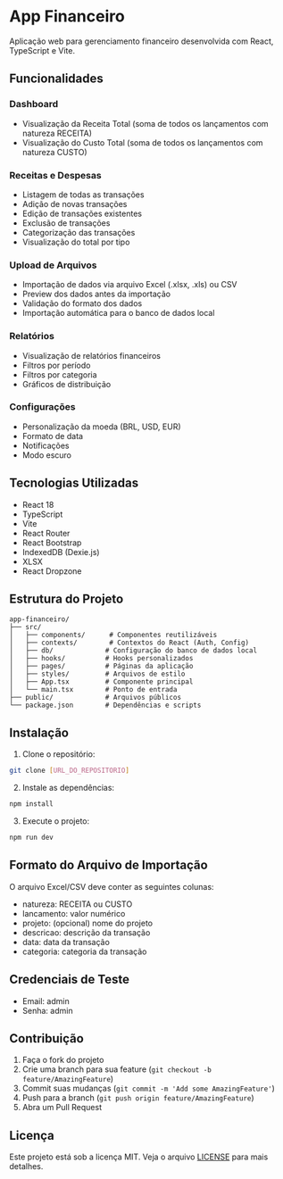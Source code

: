 # App Financeiro

Aplicação web para gerenciamento financeiro desenvolvida com React, TypeScript e Vite.

## Funcionalidades

### Dashboard
- Visualização da Receita Total (soma de todos os lançamentos com natureza RECEITA)
- Visualização do Custo Total (soma de todos os lançamentos com natureza CUSTO)

### Receitas e Despesas
- Listagem de todas as transações
- Adição de novas transações
- Edição de transações existentes
- Exclusão de transações
- Categorização das transações
- Visualização do total por tipo

### Upload de Arquivos
- Importação de dados via arquivo Excel (.xlsx, .xls) ou CSV
- Preview dos dados antes da importação
- Validação do formato dos dados
- Importação automática para o banco de dados local

### Relatórios
- Visualização de relatórios financeiros
- Filtros por período
- Filtros por categoria
- Gráficos de distribuição

### Configurações
- Personalização da moeda (BRL, USD, EUR)
- Formato de data
- Notificações
- Modo escuro

## Tecnologias Utilizadas

- React 18
- TypeScript
- Vite
- React Router
- React Bootstrap
- IndexedDB (Dexie.js)
- XLSX
- React Dropzone

## Estrutura do Projeto

```
app-financeiro/
├── src/
│   ├── components/      # Componentes reutilizáveis
│   ├── contexts/        # Contextos do React (Auth, Config)
│   ├── db/             # Configuração do banco de dados local
│   ├── hooks/          # Hooks personalizados
│   ├── pages/          # Páginas da aplicação
│   ├── styles/         # Arquivos de estilo
│   ├── App.tsx         # Componente principal
│   └── main.tsx        # Ponto de entrada
├── public/             # Arquivos públicos
└── package.json        # Dependências e scripts
```

## Instalação

1. Clone o repositório:
```bash
git clone [URL_DO_REPOSITORIO]
```

2. Instale as dependências:
```bash
npm install
```

3. Execute o projeto:
```bash
npm run dev
```

## Formato do Arquivo de Importação

O arquivo Excel/CSV deve conter as seguintes colunas:

- natureza: RECEITA ou CUSTO
- lancamento: valor numérico
- projeto: (opcional) nome do projeto
- descricao: descrição da transação
- data: data da transação
- categoria: categoria da transação

## Credenciais de Teste

- Email: admin
- Senha: admin

## Contribuição

1. Faça o fork do projeto
2. Crie uma branch para sua feature (`git checkout -b feature/AmazingFeature`)
3. Commit suas mudanças (`git commit -m 'Add some AmazingFeature'`)
4. Push para a branch (`git push origin feature/AmazingFeature`)
5. Abra um Pull Request

## Licença

Este projeto está sob a licença MIT. Veja o arquivo [LICENSE](LICENSE) para mais detalhes.
